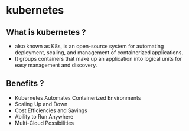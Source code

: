 # kubernetes


## What is kubernetes ?
-  also known as K8s, is an open-source system for automating deployment, scaling, and management of containerized applications.
- It groups containers that make up an application into logical units for easy management and discovery. 

## Benefits ?
- Kubernetes Automates Containerized Environments
- Scaling Up and Down
- Cost Efficiencies and Savings
- Ability to Run Anywhere
- Multi-Cloud Possibilities
